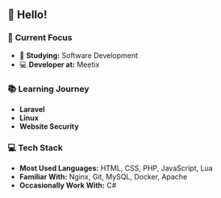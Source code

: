 ## 👋 Hello!

### 🚀 **Current Focus**
- 📘 **Studying:** Software Development
- 💻 **Developer at:** Meetix

### 📚 **Learning Journey**
- **Laravel**
- **Linux**
- **Website Security**

### 💻 **Tech Stack**
- **Most Used Languages:** HTML, CSS, PHP, JavaScript, Lua
- **Familiar With:** Nginx, Git, MySQL, Docker, Apache
- **Occasionally Work With:** C#
